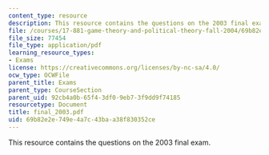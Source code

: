 ```yaml
---
content_type: resource
description: This resource contains the questions on the 2003 final exam.
file: /courses/17-881-game-theory-and-political-theory-fall-2004/69b82e2e749e4a7c43baa38f830352ce_final_2003.pdf
file_size: 77454
file_type: application/pdf
learning_resource_types:
- Exams
license: https://creativecommons.org/licenses/by-nc-sa/4.0/
ocw_type: OCWFile
parent_title: Exams
parent_type: CourseSection
parent_uid: 92cb4a0b-65f4-3df0-9eb7-3f9dd9f74185
resourcetype: Document
title: final_2003.pdf
uid: 69b82e2e-749e-4a7c-43ba-a38f830352ce
---
```

This resource contains the questions on the 2003 final exam.
